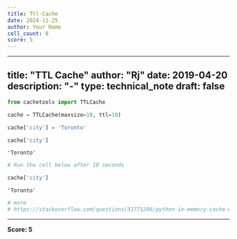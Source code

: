 ```yaml
---
title: Ttl-Cache
date: 2024-11-25
author: Your Name
cell_count: 8
score: 5
---
```


---
title: "TTL Cache"
author: "Rj"
date: 2019-04-20
description: "-"
type: technical_note
draft: false
---

```python
from cachetools import TTLCache
```


```python
cache = TTLCache(maxsize=10, ttl=10)
```


```python
cache['city'] = 'Toronto'
```


```python
cache['city']
```




    'Toronto'




```python
# Run the cell below after 10 seconds
```


```python
cache['city']
```




    'Toronto'




```python
# more 
# https://stackoverflow.com/questions/31771286/python-in-memory-cache-with-time-to-live
```


---
**Score: 5**